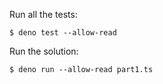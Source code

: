 Run all the tests:

    $ deno test --allow-read 

Run the solution:

    $ deno run --allow-read part1.ts 
